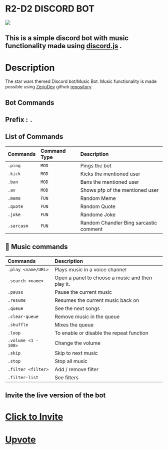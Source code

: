 # R2-D2 DISCORD BOT                         
<img src="https://i.imgur.com/7Mb8CAT.png" style="text-align: center;">

##  This is a simple discord bot with music functionality made using [discord.js](https://discord.js.org/#/) .
#

# Description
The star wars themed Discord bot/Music Bot.
Music functionality is made possible using
[ZerioDev](https://github.com/ZerioDev) github [repository](https://github.com/ZerioDev/Music-bot) 

## Bot Commands

## Prefix  :   `.`

## List of Commands


| Commands  | Command Type     | Description                            |
| :-------- | :----------------| :--------------------------------------|
| `.ping`   | `MOD`            | Pings the bot                          |
| `.kick`   | `MOD`            | Kicks the mentioned user               |
| `.ban`    | `MOD`            | Bans the mentioned user                |
| `.av`     | `MOD`            | Shows pfp of the mentioned user        |
| `.meme`   | `FUN`            | Random Meme                            |
| `.quote`  | `FUN`            | Random Quote                           |
| `.joke`   | `FUN`            | Randome Joke                           |
| `.sarcasm`| `FUN`            | Random Chandler Bing sarcastic comment |


## 🎵 Music commands
| Commands              | Description                                      |
| :---------------------| :------------------------------------------------|
| `.play <name/URL>`    | Plays music in a voice channel                   |
| `.search <name>`      | Open a panel to choose a music and then play it. |
| `.pause`              | Pause the current music                          |
| `.resume`             | Resumes the current music back on                |
| `.queue`              | See the next songs                               |
| `.clear-queue`        | Remove music in the queue                        | 
| `.shuffle`            | Mixes the queue                                  |
| `.loop`               | To enable or disable the repeat function         |
| `.volume <1 - 100>`   | Change the volume                                |
| `.skip`               | Skip to next music                               |
| `.stop`               | Stop all music                                   |
| `.filter <filter>`    | Add / remove filter                              |
| `.filter-list`        | See filters                                      |


## Invite the live version of the bot
# [Click to Invite](https://discord.com/api/oauth2/authorize?client_id=854977056022331423&permissions=8&scope=bot)

# [Upvote](https://top.gg/bot/854977056022331423/vote)